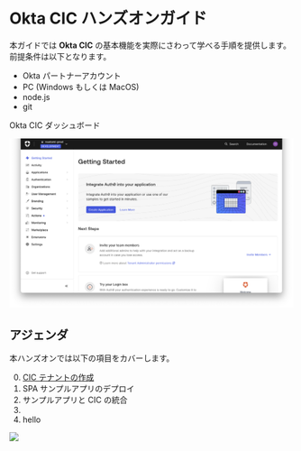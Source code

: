 # Okta CIC ハンズオンガイド

本ガイドでは **Okta CIC** の基本機能を実際にさわって学べる手順を提供します。前提条件は以下となります。

* Okta パートナーアカウント
* PC (Windows もしくは MacOS)
* node.js
* git

Okta CIC ダッシュボード

![Okta CIC Dashboard](pics/01-01.png)

## アジェンダ

本ハンズオンでは以下の項目をカバーします。

0. [CIC テナントの作成](./guide-0.md)
1. SPA サンプルアプリのデプロイ
2. サンプルアプリと CIC の統合
3. 
4. hello

![](../images/pics/00-00-00.png)